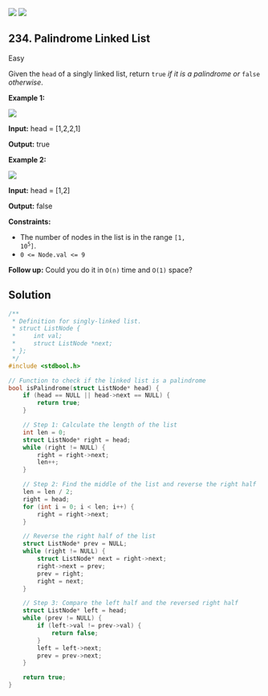 [![](https://img.shields.io/github/stars/javadev/LeetCode-in-All?label=Stars&style=flat-square)](https://github.com/javadev/LeetCode-in-All)
[![](https://img.shields.io/github/forks/javadev/LeetCode-in-All?label=Fork%20me%20on%20GitHub%20&style=flat-square)](https://github.com/javadev/LeetCode-in-All/fork)

## 234\. Palindrome Linked List

Easy

Given the `head` of a singly linked list, return `true` _if it is a palindrome or_ `false` _otherwise_.

**Example 1:**

![](https://assets.leetcode.com/uploads/2021/03/03/pal1linked-list.jpg)

**Input:** head = [1,2,2,1]

**Output:** true

**Example 2:**

![](https://assets.leetcode.com/uploads/2021/03/03/pal2linked-list.jpg)

**Input:** head = [1,2]

**Output:** false

**Constraints:**

*   The number of nodes in the list is in the range <code>[1, 10<sup>5</sup>]</code>.
*   `0 <= Node.val <= 9`

**Follow up:** Could you do it in `O(n)` time and `O(1)` space?

## Solution

```c
/**
 * Definition for singly-linked list.
 * struct ListNode {
 *     int val;
 *     struct ListNode *next;
 * };
 */
#include <stdbool.h>

// Function to check if the linked list is a palindrome
bool isPalindrome(struct ListNode* head) {
    if (head == NULL || head->next == NULL) {
        return true;
    }

    // Step 1: Calculate the length of the list
    int len = 0;
    struct ListNode* right = head;
    while (right != NULL) {
        right = right->next;
        len++;
    }

    // Step 2: Find the middle of the list and reverse the right half
    len = len / 2;
    right = head;
    for (int i = 0; i < len; i++) {
        right = right->next;
    }

    // Reverse the right half of the list
    struct ListNode* prev = NULL;
    while (right != NULL) {
        struct ListNode* next = right->next;
        right->next = prev;
        prev = right;
        right = next;
    }

    // Step 3: Compare the left half and the reversed right half
    struct ListNode* left = head;
    while (prev != NULL) {
        if (left->val != prev->val) {
            return false;
        }
        left = left->next;
        prev = prev->next;
    }

    return true;
}
```